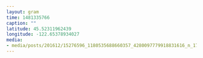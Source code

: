 ```yaml
---
layout: gram
time: 1481335766
caption: ""
latitude: 45.52311962439
longitude: -122.65378934027
media:
- media/posts/201612/15276596_1180535688660357_4280097779918831616_n_17866967401006420.jpg
---
```

